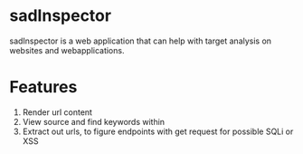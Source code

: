 # sadInspector
sadInspector is a web application that can help with target analysis on websites and webapplications.

# Features
1. Render url content
2. View source and find keywords within
3. Extract out urls, to figure endpoints with get request for possible SQLi or XSS